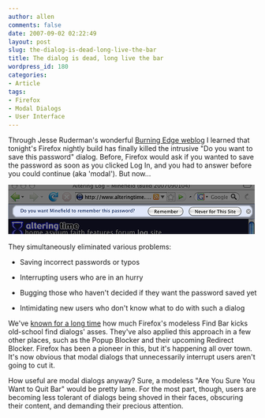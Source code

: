 ```yaml
---
author: allen
comments: false
date: 2007-09-02 02:22:49
layout: post
slug: the-dialog-is-dead-long-live-the-bar
title: The dialog is dead, long live the bar
wordpress_id: 180
categories:
- Article
tags:
- Firefox
- Modal Dialogs
- User Interface
---
```


Through Jesse Ruderman's wonderful [Burning Edge weblog](http://www.squarefree.com/burningedge/2007/09/01/2007-09-01-trunk-builds/) I learned that tonight's Firefox nightly build has finally killed the intrusive "Do you want to save this password" dialog. Before, Firefox would ask if you wanted to save the password as soon as you clicked Log In, and you had to answer before you could continue (aka 'modal'). But now...

![The new password UI.](/images/wp-uploads/2007/09/firefox-pass-bar.png)

They simultaneously eliminated various problems:



* Saving incorrect passwords or typos

* Interrupting users who are in an hurry

* Bugging those who haven't decided if they want the password saved yet

* Intimidating new users who don't know what to do with such a dialog


We've [known for a long time](http://www.codinghorror.com/blog/archives/000432.html) how much Firefox's modeless Find Bar kicks old-school find dialogs' asses. They've also applied this approach in a few other places, such as the Popup Blocker and their upcoming Redirect Blocker. Firefox has been a pioneer in this, but it's happening all over town. It's now obvious that modal dialogs that unnecessarily interrupt users aren't going to cut it.

How useful are modal dialogs anyway? Sure, a modeless "Are You Sure You Want to Quit Bar" would be pretty lame. For the most part, though, users are becoming less tolerant of dialogs being shoved in their faces, obscuring their content, and demanding their precious attention.
